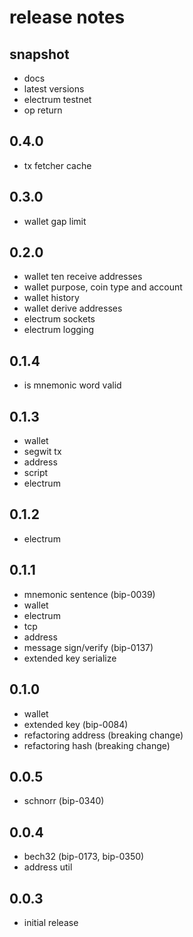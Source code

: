 # release notes

## snapshot
- docs
- latest versions
- electrum testnet
- op return

## 0.4.0
- tx fetcher cache

## 0.3.0
- wallet gap limit

## 0.2.0
- wallet ten receive addresses
- wallet purpose, coin type and account
- wallet history
- wallet derive addresses
- electrum sockets
- electrum logging

## 0.1.4
- is mnemonic word valid

## 0.1.3
- wallet
- segwit tx
- address
- script
- electrum

## 0.1.2
- electrum

## 0.1.1
- mnemonic sentence (bip-0039)
- wallet
- electrum
- tcp
- address
- message sign/verify (bip-0137)
- extended key serialize

## 0.1.0
- wallet
- extended key (bip-0084)
- refactoring address (breaking change)
- refactoring hash (breaking change)

## 0.0.5
- schnorr (bip-0340)

## 0.0.4
- bech32 (bip-0173, bip-0350)
- address util 

## 0.0.3
- initial release
